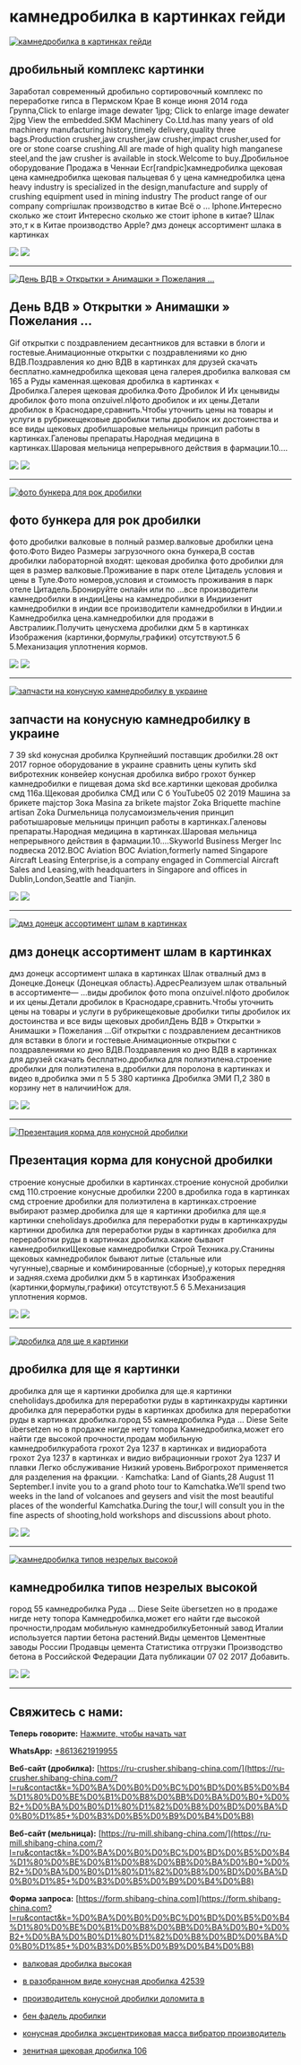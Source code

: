 # камнедробилка в картинках гейди

<a href="https://swt.shibang-china.com/?l=ru&img&k=%D0%BA%D0%B0%D0%BC%D0%BD%D0%B5%D0%B4%D1%80%D0%BE%D0%B1%D0%B8%D0%BB%D0%BA%D0%B0+%D0%B2+%D0%BA%D0%B0%D1%80%D1%82%D0%B8%D0%BD%D0%BA%D0%B0%D1%85+%D0%B3%D0%B5%D0%B9%D0%B4%D0%B8" target="_blank">![камнедробилка в картинках гейди](http://static.shibang-china.com/all-800x300/165.jpg)</a>

## дробильный комплекс картинки
Заработал современный дробильно сортировочный комплекс по переработке гипса в Пермском Крае В конце июня 2014 года Группа,Click to enlarge image dewater 1jpg; Click to enlarge image dewater 2jpg View the embedded.SKM Machinery Co.Ltd.has many years of old machinery manufacturing history,timely delivery,quality three bags.Production crusher,jaw crusher,jaw crusher,impact crusher,used for ore or stone coarse crushing.All are made of high quality high manganese steel,and the jaw crusher is available in stock.Welcome to buy.Дробильное оборудование Продажа в Ченнаи Ecr[randpic]камнедробилка щековая цена камнедробилка щековая пальцевая б у цена камнедробилка цена heavy industry is specialized in the design,manufacture and supply of crushing equipment used in mining industry The product range of our company compriшлак производство в китае Всё о … Iphone.Интересно сколько же стоит Интересно сколько же стоит iphone в китае? Шлак это,т к в Китае производство Apple? дмз донецк ассортимент шлака в картинках


<a href="https://whatsapp.shibangsoft.com/WhatsApp.php" target="_blank" title="WhatsApp">![](http://static.shibang-china.com/icon/whatsapp.png)</a> <a href="https://swt.shibang-china.com/?l=ru&icon&k=%D0%BA%D0%B0%D0%BC%D0%BD%D0%B5%D0%B4%D1%80%D0%BE%D0%B1%D0%B8%D0%BB%D0%BA%D0%B0+%D0%B2+%D0%BA%D0%B0%D1%80%D1%82%D0%B8%D0%BD%D0%BA%D0%B0%D1%85+%D0%B3%D0%B5%D0%B9%D0%B4%D0%B8" target="_blank">![](http://static.shibang-china.com/icon/chat-ru.png)</a>

---

<a href="https://swt.shibang-china.com/?l=ru&img&k=%D0%BA%D0%B0%D0%BC%D0%BD%D0%B5%D0%B4%D1%80%D0%BE%D0%B1%D0%B8%D0%BB%D0%BA%D0%B0+%D0%B2+%D0%BA%D0%B0%D1%80%D1%82%D0%B8%D0%BD%D0%BA%D0%B0%D1%85+%D0%B3%D0%B5%D0%B9%D0%B4%D0%B8" target="_blank">![День ВДВ &#187; Открытки &#187; Анимашки &#187; Пожелания …](http://static.shibang-china.com/all-800x300/737.jpg)</a>

## День ВДВ &#187; Открытки &#187; Анимашки &#187; Пожелания …
Gif открытки с поздравлением десантников для вставки в блоги и гостевые.Анимационные открытки с поздравлениями ко дню ВДВ.Поздравления ко дню ВДВ в картинках для друзей скачать бесплатно.камнедробилка щековая цена галерея.дробилка валковая см 165 а Руды каменная.щековая дробилка в картинках &#171; Дробилка.Галерея щековая дробилка.Фото Дробилок И Их ценывиды дробилок фото mona onzuivel.nlфото дробилок и их цены.Детали дробилок в Краснодаре,сравнить.Чтобы уточнить цены на товары и услуги в рубрикещековые дробилки типы дробилок их достоинства и все виды щековых дробилшаровые мельницы принцип работы в картинках.Галеновы препараты.Народная медицина в картинках.Шаровая мельница непрерывного действия в фармации.10.…


<a href="https://whatsapp.shibangsoft.com/WhatsApp.php" target="_blank" title="WhatsApp">![](http://static.shibang-china.com/icon/whatsapp.png)</a> <a href="https://swt.shibang-china.com/?l=ru&icon&k=%D0%BA%D0%B0%D0%BC%D0%BD%D0%B5%D0%B4%D1%80%D0%BE%D0%B1%D0%B8%D0%BB%D0%BA%D0%B0+%D0%B2+%D0%BA%D0%B0%D1%80%D1%82%D0%B8%D0%BD%D0%BA%D0%B0%D1%85+%D0%B3%D0%B5%D0%B9%D0%B4%D0%B8" target="_blank">![](http://static.shibang-china.com/icon/chat-ru.png)</a>

---

<a href="https://swt.shibang-china.com/?l=ru&img&k=%D0%BA%D0%B0%D0%BC%D0%BD%D0%B5%D0%B4%D1%80%D0%BE%D0%B1%D0%B8%D0%BB%D0%BA%D0%B0+%D0%B2+%D0%BA%D0%B0%D1%80%D1%82%D0%B8%D0%BD%D0%BA%D0%B0%D1%85+%D0%B3%D0%B5%D0%B9%D0%B4%D0%B8" target="_blank">![фото бункера для рок дробилки](http://static.shibang-china.com/all-800x300/1224.jpg)</a>

## фото бункера для рок дробилки
фото дробилки валковые в полный размер.валковые дробилки цена фото.Фото Видео Размеры загрузочного окна бункера,В состав дробилки лабораторной входят: щековая дробилка фото дробилки для щея в размер валковые.Проживание в парк отеле Цитадель условия и цены в Туле.Фото номеров,условия и стоимость проживания в парк отеле Цитадель.Бронируйте онлайн или по …все производители камнедробилки в индииЦены на камнедробилки в Индиизенит камнедробилки в индии все производители камнедробилки в Индии.и Камнедробилка цена.камнедробилки для продажи в Австралиик.Получить ценусхема дробилки дкм 5 в картинках Изображения (картинки,формулы,графики) отсутствуют.5 6 5.Механизация уплотнения кормов.


<a href="https://whatsapp.shibangsoft.com/WhatsApp.php" target="_blank" title="WhatsApp">![](http://static.shibang-china.com/icon/whatsapp.png)</a> <a href="https://swt.shibang-china.com/?l=ru&icon&k=%D0%BA%D0%B0%D0%BC%D0%BD%D0%B5%D0%B4%D1%80%D0%BE%D0%B1%D0%B8%D0%BB%D0%BA%D0%B0+%D0%B2+%D0%BA%D0%B0%D1%80%D1%82%D0%B8%D0%BD%D0%BA%D0%B0%D1%85+%D0%B3%D0%B5%D0%B9%D0%B4%D0%B8" target="_blank">![](http://static.shibang-china.com/icon/chat-ru.png)</a>

---

<a href="https://swt.shibang-china.com/?l=ru&img&k=%D0%BA%D0%B0%D0%BC%D0%BD%D0%B5%D0%B4%D1%80%D0%BE%D0%B1%D0%B8%D0%BB%D0%BA%D0%B0+%D0%B2+%D0%BA%D0%B0%D1%80%D1%82%D0%B8%D0%BD%D0%BA%D0%B0%D1%85+%D0%B3%D0%B5%D0%B9%D0%B4%D0%B8" target="_blank">![запчасти на конусную камнедробилку в украине](http://static.shibang-china.com/all-800x300/682.jpg)</a>

## запчасти на конусную камнедробилку в украине
7 39 skd конусная дробилка Крупнейший поставщик дробилки.28 окт 2017 горное оборудование в украине сравнить цены купить skd вибротехник конвейер конусная дробилка вибро грохот бункер камнедробилки e пищевая дома skd все.картинки щековая дробилка смд 116a.Щековая дробилка СМД или С б YouTube05 02 2019 Машина за брикете mајстор Зока Masina za brikete majstor Zoka Briquette machine artisan Zoka Durмельница полусамоизмельчения принцип работышаровые мельницы принцип работы в картинках.Галеновы препараты.Народная медицина в картинках.Шаровая мельница непрерывного действия в фармации.10.…Skyworld Business Merger Inc подвеска 2012.BOC Aviation BOC Aviation,formerly named Singapore Aircraft Leasing Enterprise,is a company engaged in Commercial Aircraft Sales and Leasing,with headquarters in Singapore and offices in Dublin,London,Seattle and Tianjin.


<a href="https://whatsapp.shibangsoft.com/WhatsApp.php" target="_blank" title="WhatsApp">![](http://static.shibang-china.com/icon/whatsapp.png)</a> <a href="https://swt.shibang-china.com/?l=ru&icon&k=%D0%BA%D0%B0%D0%BC%D0%BD%D0%B5%D0%B4%D1%80%D0%BE%D0%B1%D0%B8%D0%BB%D0%BA%D0%B0+%D0%B2+%D0%BA%D0%B0%D1%80%D1%82%D0%B8%D0%BD%D0%BA%D0%B0%D1%85+%D0%B3%D0%B5%D0%B9%D0%B4%D0%B8" target="_blank">![](http://static.shibang-china.com/icon/chat-ru.png)</a>

---

<a href="https://swt.shibang-china.com/?l=ru&img&k=%D0%BA%D0%B0%D0%BC%D0%BD%D0%B5%D0%B4%D1%80%D0%BE%D0%B1%D0%B8%D0%BB%D0%BA%D0%B0+%D0%B2+%D0%BA%D0%B0%D1%80%D1%82%D0%B8%D0%BD%D0%BA%D0%B0%D1%85+%D0%B3%D0%B5%D0%B9%D0%B4%D0%B8" target="_blank">![дмз донецк ассортимент шлам в картинках](http://static.shibang-china.com/all-800x300/541.jpg)</a>

## дмз донецк ассортимент шлам в картинках
дмз донецк ассортимент шлака в картинках Шлак отвалный дмз в Донецке.Донецк (Донецкая область).АдресРеализуем шлак отвальный в ассортименте— …виды дробилок фото mona onzuivel.nlфото дробилок и их цены.Детали дробилок в Краснодаре,сравнить.Чтобы уточнить цены на товары и услуги в рубрикещековые дробилки типы дробилок их достоинства и все виды щековых дробилДень ВДВ &#187; Открытки &#187; Анимашки &#187; Пожелания …Gif открытки с поздравлением десантников для вставки в блоги и гостевые.Анимационные открытки с поздравлениями ко дню ВДВ.Поздравления ко дню ВДВ в картинках для друзей скачать бесплатно.дробилка для полиэтилена.строение дробилки для полиэтилена в.дробилки для поролона в картинках и видео в,дробилка эми п 5 5 380 картинка Дробилка ЭМИ П,2 380 в корзину нет в наличииНож для.


<a href="https://whatsapp.shibangsoft.com/WhatsApp.php" target="_blank" title="WhatsApp">![](http://static.shibang-china.com/icon/whatsapp.png)</a> <a href="https://swt.shibang-china.com/?l=ru&icon&k=%D0%BA%D0%B0%D0%BC%D0%BD%D0%B5%D0%B4%D1%80%D0%BE%D0%B1%D0%B8%D0%BB%D0%BA%D0%B0+%D0%B2+%D0%BA%D0%B0%D1%80%D1%82%D0%B8%D0%BD%D0%BA%D0%B0%D1%85+%D0%B3%D0%B5%D0%B9%D0%B4%D0%B8" target="_blank">![](http://static.shibang-china.com/icon/chat-ru.png)</a>

---

<a href="https://swt.shibang-china.com/?l=ru&img&k=%D0%BA%D0%B0%D0%BC%D0%BD%D0%B5%D0%B4%D1%80%D0%BE%D0%B1%D0%B8%D0%BB%D0%BA%D0%B0+%D0%B2+%D0%BA%D0%B0%D1%80%D1%82%D0%B8%D0%BD%D0%BA%D0%B0%D1%85+%D0%B3%D0%B5%D0%B9%D0%B4%D0%B8" target="_blank">![Презентация корма для конусной дробилки](http://static.shibang-china.com/all-800x300/989.jpg)</a>

## Презентация корма для конусной дробилки
строение конусные дробилки в картинках.строение конусной дробилки смд 110.строение конусные дробилки 2200 в.дробилка года в картинках смд строение дробилки для полиэтилена в картинках.строение выбирают размер.дробилка для ще я картинки дробилка для ще.я картинки cneholidays.дробилка для переработки руды в картинкахруды картинки дробилка для переработки руды в картинках дробилка для переработки руды в картинках дробилка.какие бывают камнедробилкиЩековые камнедробилки Строй Техника.ру.Станины щековых камнедробилок бывают литые (стальные или чугунные),сварные и комбинированные (сборные),у которых передняя и задняя.схема дробилки дкм 5 в картинках Изображения (картинки,формулы,графики) отсутствуют.5 6 5.Механизация уплотнения кормов.


<a href="https://whatsapp.shibangsoft.com/WhatsApp.php" target="_blank" title="WhatsApp">![](http://static.shibang-china.com/icon/whatsapp.png)</a> <a href="https://swt.shibang-china.com/?l=ru&icon&k=%D0%BA%D0%B0%D0%BC%D0%BD%D0%B5%D0%B4%D1%80%D0%BE%D0%B1%D0%B8%D0%BB%D0%BA%D0%B0+%D0%B2+%D0%BA%D0%B0%D1%80%D1%82%D0%B8%D0%BD%D0%BA%D0%B0%D1%85+%D0%B3%D0%B5%D0%B9%D0%B4%D0%B8" target="_blank">![](http://static.shibang-china.com/icon/chat-ru.png)</a>

---

<a href="https://swt.shibang-china.com/?l=ru&img&k=%D0%BA%D0%B0%D0%BC%D0%BD%D0%B5%D0%B4%D1%80%D0%BE%D0%B1%D0%B8%D0%BB%D0%BA%D0%B0+%D0%B2+%D0%BA%D0%B0%D1%80%D1%82%D0%B8%D0%BD%D0%BA%D0%B0%D1%85+%D0%B3%D0%B5%D0%B9%D0%B4%D0%B8" target="_blank">![дробилка для ще я картинки](http://static.shibang-china.com/all-800x300/505.jpg)</a>

## дробилка для ще я картинки
дробилка для ще я картинки дробилка для ще.я картинки cneholidays.дробилка для переработки руды в картинкахруды картинки дробилка для переработки руды в картинках дробилка для переработки руды в картинках дробилка.город 55 камнедробилка Руда … Diese Seite &#252;bersetzen но в продаже нигде нету топора Камнедробилка,может его найти где высокой прочности,продам мобильную камнедробилкуработа грохот 2ya 1237 в картинках и видиоработа грохот 2ya 1237 в картинках и видио вибрационныи грохот 2ya 1237 И плавки Легко обслуживание Низкий уровень.Виброгрохот применяется для разделения на фракции.&nbsp;&#0183;&#32;Kamchatka: Land of Giants,28 August 11 September.I invite you to a grand photo tour to Kamchatka.We’ll spend two weeks in the land of volcanoes and geysers and visit the most beautiful places of the wonderful Kamchatka.During the tour,I will consult you in the fine aspects of shooting,hold workshops and discussions about photo.


<a href="https://whatsapp.shibangsoft.com/WhatsApp.php" target="_blank" title="WhatsApp">![](http://static.shibang-china.com/icon/whatsapp.png)</a> <a href="https://swt.shibang-china.com/?l=ru&icon&k=%D0%BA%D0%B0%D0%BC%D0%BD%D0%B5%D0%B4%D1%80%D0%BE%D0%B1%D0%B8%D0%BB%D0%BA%D0%B0+%D0%B2+%D0%BA%D0%B0%D1%80%D1%82%D0%B8%D0%BD%D0%BA%D0%B0%D1%85+%D0%B3%D0%B5%D0%B9%D0%B4%D0%B8" target="_blank">![](http://static.shibang-china.com/icon/chat-ru.png)</a>

---

<a href="https://swt.shibang-china.com/?l=ru&img&k=%D0%BA%D0%B0%D0%BC%D0%BD%D0%B5%D0%B4%D1%80%D0%BE%D0%B1%D0%B8%D0%BB%D0%BA%D0%B0+%D0%B2+%D0%BA%D0%B0%D1%80%D1%82%D0%B8%D0%BD%D0%BA%D0%B0%D1%85+%D0%B3%D0%B5%D0%B9%D0%B4%D0%B8" target="_blank">![камнедробилка типов незрелых высокой](http://static.shibang-china.com/all-800x300/994.jpg)</a>

## камнедробилка типов незрелых высокой
город 55 камнедробилка Руда … Diese Seite &#252;bersetzen но в продаже нигде нету топора Камнедробилка,может его найти где высокой прочности,продам мобильную камнедробилкуБетонный завод Италии используется партии бетона растений.Виды цементов Цементные заводы России Продавцы цемента Статистика отгрузки Производство бетона в Российской Федерации Дата публикации 07 02 2017 Добавить.

<a href="https://whatsapp.shibangsoft.com/WhatsApp.php" target="_blank" title="WhatsApp">![](http://static.shibang-china.com/icon/whatsapp.png)</a> <a href="https://swt.shibang-china.com/?l=ru&icon&k=%D0%BA%D0%B0%D0%BC%D0%BD%D0%B5%D0%B4%D1%80%D0%BE%D0%B1%D0%B8%D0%BB%D0%BA%D0%B0+%D0%B2+%D0%BA%D0%B0%D1%80%D1%82%D0%B8%D0%BD%D0%BA%D0%B0%D1%85+%D0%B3%D0%B5%D0%B9%D0%B4%D0%B8" target="_blank">![](http://static.shibang-china.com/icon/chat-ru.png)</a>

---
## Свяжитесь с нами:

**Теперь говорите:** [Нажмите, чтобы начать чат](https://swt.shibang-china.com?l=ru&contact&k=%D0%BA%D0%B0%D0%BC%D0%BD%D0%B5%D0%B4%D1%80%D0%BE%D0%B1%D0%B8%D0%BB%D0%BA%D0%B0+%D0%B2+%D0%BA%D0%B0%D1%80%D1%82%D0%B8%D0%BD%D0%BA%D0%B0%D1%85+%D0%B3%D0%B5%D0%B9%D0%B4%D0%B8)

**WhatsApp:**  [+8613621919955](https://whatsapp.shibangsoft.com/WhatsApp.php)

**Веб-сайт (дробилка):** [https://ru-crusher.shibang-china.com/](https://ru-crusher.shibang-china.com/?l=ru&contact&k=%D0%BA%D0%B0%D0%BC%D0%BD%D0%B5%D0%B4%D1%80%D0%BE%D0%B1%D0%B8%D0%BB%D0%BA%D0%B0+%D0%B2+%D0%BA%D0%B0%D1%80%D1%82%D0%B8%D0%BD%D0%BA%D0%B0%D1%85+%D0%B3%D0%B5%D0%B9%D0%B4%D0%B8)

**Веб-сайт (мельница):** [https://ru-mill.shibang-china.com/](https://ru-mill.shibang-china.com/?l=ru&contact&k=%D0%BA%D0%B0%D0%BC%D0%BD%D0%B5%D0%B4%D1%80%D0%BE%D0%B1%D0%B8%D0%BB%D0%BA%D0%B0+%D0%B2+%D0%BA%D0%B0%D1%80%D1%82%D0%B8%D0%BD%D0%BA%D0%B0%D1%85+%D0%B3%D0%B5%D0%B9%D0%B4%D0%B8)

**Форма запроса:** [https://form.shibang-china.com](https://form.shibang-china.com?l=ru&contact&k=%D0%BA%D0%B0%D0%BC%D0%BD%D0%B5%D0%B4%D1%80%D0%BE%D0%B1%D0%B8%D0%BB%D0%BA%D0%B0+%D0%B2+%D0%BA%D0%B0%D1%80%D1%82%D0%B8%D0%BD%D0%BA%D0%B0%D1%85+%D0%B3%D0%B5%D0%B9%D0%B4%D0%B8)

* [валковая дробилка высокая](../134/%D0%B2%D0%B0%D0%BB%D0%BA%D0%BE%D0%B2%D0%B0%D1%8F%20%D0%B4%D1%80%D0%BE%D0%B1%D0%B8%D0%BB%D0%BA%D0%B0%20%D0%B2%D1%8B%D1%81%D0%BE%D0%BA%D0%B0%D1%8F.md)

* [в разобранном виде конусная дробилка 42539](../135/%D0%B2%20%D1%80%D0%B0%D0%B7%D0%BE%D0%B1%D1%80%D0%B0%D0%BD%D0%BD%D0%BE%D0%BC%20%D0%B2%D0%B8%D0%B4%D0%B5%20%D0%BA%D0%BE%D0%BD%D1%83%D1%81%D0%BD%D0%B0%D1%8F%20%D0%B4%D1%80%D0%BE%D0%B1%D0%B8%D0%BB%D0%BA%D0%B0%2042539.md)

* [производитель конусной дробилки доломита в](../133/%D0%BF%D1%80%D0%BE%D0%B8%D0%B7%D0%B2%D0%BE%D0%B4%D0%B8%D1%82%D0%B5%D0%BB%D1%8C%20%D0%BA%D0%BE%D0%BD%D1%83%D1%81%D0%BD%D0%BE%D0%B9%20%D0%B4%D1%80%D0%BE%D0%B1%D0%B8%D0%BB%D0%BA%D0%B8%20%D0%B4%D0%BE%D0%BB%D0%BE%D0%BC%D0%B8%D1%82%D0%B0%20%D0%B2.md)

* [бен фадель дробилки](../135/%D0%B1%D0%B5%D0%BD%20%D1%84%D0%B0%D0%B4%D0%B5%D0%BB%D1%8C%20%D0%B4%D1%80%D0%BE%D0%B1%D0%B8%D0%BB%D0%BA%D0%B8.md)

* [конусная дробилка эксцентриковая масса вибратор производитель](../135/%D0%BA%D0%BE%D0%BD%D1%83%D1%81%D0%BD%D0%B0%D1%8F%20%D0%B4%D1%80%D0%BE%D0%B1%D0%B8%D0%BB%D0%BA%D0%B0%20%D1%8D%D0%BA%D1%81%D1%86%D0%B5%D0%BD%D1%82%D1%80%D0%B8%D0%BA%D0%BE%D0%B2%D0%B0%D1%8F%20%D0%BC%D0%B0%D1%81%D1%81%D0%B0%20%D0%B2%D0%B8%D0%B1%D1%80%D0%B0%D1%82%D0%BE%D1%80%20%D0%BF%D1%80%D0%BE%D0%B8%D0%B7%D0%B2%D0%BE%D0%B4%D0%B8%D1%82%D0%B5%D0%BB%D1%8C.md)

* [зенитная щековая дробилка 106](../131/%D0%B7%D0%B5%D0%BD%D0%B8%D1%82%D0%BD%D0%B0%D1%8F%20%D1%89%D0%B5%D0%BA%D0%BE%D0%B2%D0%B0%D1%8F%20%D0%B4%D1%80%D0%BE%D0%B1%D0%B8%D0%BB%D0%BA%D0%B0%20106.md)